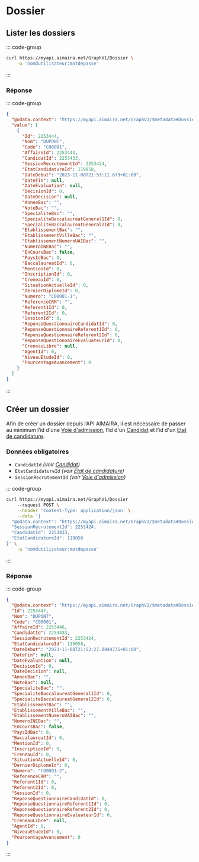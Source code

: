 # Dossier

## Lister les dossiers

::: code-group

```bash [cURL]
curl https://myapi.aimaira.net/GraphV1/Dossier \
    -u 'nomdutilisateur:motdepasse'
```

:::

### Réponse

::: code-group

```json [JSON]
{
  "@odata.context": "https://myapi.aimaira.net/GraphV1/$metadata#Dossier",
  "value": [
    {
      "Id": 2253444,
      "Nom": "DUPONT",
      "Code": "C00001",
      "AffaireId": 2253443,
      "CandidatId": 2253433,
      "SessionRecrutementId": 2253424,
      "EtatCandidatureId": 119058,
      "DateDebut": "2023-11-08T21:53:11.673+01:00",
      "DateFin": null,
      "DateEvaluation": null,
      "DecisionId": 0,
      "DateDecision": null,
      "AnneeBac": "",
      "NoteBac": "",
      "SpecialiteBac": "",
      "SpecialiteBaccalaureatGeneral1Id": 0,
      "SpecialiteBaccalaureatGeneral2Id": 0,
      "EtablissementBac": "",
      "EtablissementVilleBac": "",
      "EtablissementNumeroUAIBac": "",
      "NumeroINEBac": "",
      "EnCoursBac": false,
      "PaysIdBac": 0,
      "BaccalaureatId": 0,
      "MentionId": 0,
      "InscriptionId": 0,
      "CreneauId": 0,
      "SituationActuelleId": 0,
      "DernierDiplomeId": 0,
      "Numero": "C00001-1",
      "ReferenceCRM": "",
      "Referent1Id": 0,
      "Referent2Id": 0,
      "SessionId": 0,
      "ReponseQuestionnaireCandidatId": 0,
      "ReponseQuestionnaireReferent1Id": 0,
      "ReponseQuestionnaireReferent2Id": 0,
      "ReponseQuestionnaireEvaluateurId": 0,
      "CreneauLibre": null,
      "AgentId": 0,
      "NiveauEtudeId": 0,
      "PourcentageAvancement": 0
    }
  ]
}
```

:::

## Créer un dossier

Afin de créer un dossier depuis l’API AIMAIRA, il est nécessaire de passer au minimum l’id d'une 
[Voie d'admission][voie-d-admission], l’id d'un [Candidat][candidat] et l’id d'un 
[Etat de candidature][etat-de-candidature].

### Données obligatoires

- `CandidatId` *(voir [Candidat][candidat])*
- `EtatCandidatureId` *(voir [Etat de candidature][etat-de-candidature])*
- `SessionRecrutementId` *(voir [Voie d'admission][voie-d-admission])*

::: code-group

```bash [cURL]
curl https://myapi.aimaira.net/GraphV1/Dossier 
    --request POST \
    --header 'Content-Type: application/json' \
    --data '{
  "@odata.context": "https://myapi.aimaira.net/GraphV1/$metadata#Dossier/$entity",
  "SessionRecrutementId": 2253424,
  "CandidatId": 2253433,
  "EtatCandidatureId": 119058
}' \
	-u 'nomdutilisateur:motdepasse'
```

:::

### Réponse

::: code-group

```json [JSON]
{
  "@odata.context": "https://myapi.aimaira.net/GraphV1/$metadata#Dossier/$entity",
  "Id": 2253447,
  "Nom": "DUPONT",
  "Code": "C00001",
  "AffaireId": 2253446,
  "CandidatId": 2253433,
  "SessionRecrutementId": 2253424,
  "EtatCandidatureId": 119058,
  "DateDebut": "2023-11-08T21:53:27.0844735+01:00",
  "DateFin": null,
  "DateEvaluation": null,
  "DecisionId": 0,
  "DateDecision": null,
  "AnneeBac": "",
  "NoteBac": null,
  "SpecialiteBac": "",
  "SpecialiteBaccalaureatGeneral1Id": 0,
  "SpecialiteBaccalaureatGeneral2Id": 0,
  "EtablissementBac": "",
  "EtablissementVilleBac": "",
  "EtablissementNumeroUAIBac": "",
  "NumeroINEBac": "",
  "EnCoursBac": false,
  "PaysIdBac": 0,
  "BaccalaureatId": 0,
  "MentionId": 0,
  "InscriptionId": 0,
  "CreneauId": 0,
  "SituationActuelleId": 0,
  "DernierDiplomeId": 0,
  "Numero": "C00001-2",
  "ReferenceCRM": "",
  "Referent1Id": 0,
  "Referent2Id": 0,
  "SessionId": 0,
  "ReponseQuestionnaireCandidatId": 0,
  "ReponseQuestionnaireReferent1Id": 0,
  "ReponseQuestionnaireReferent2Id": 0,
  "ReponseQuestionnaireEvaluateurId": 0,
  "CreneauLibre": null,
  "AgentId": 0,
  "NiveauEtudeId": 0,
  "PourcentageAvancement": 0
}
```

:::

[candidat]: /reference/ressources/admission/candidat
[etat-de-candidature]: /reference/ressources/admission/etat-de-candidature
[voie-d-admission]: /reference/ressources/admission/voie-d-admission